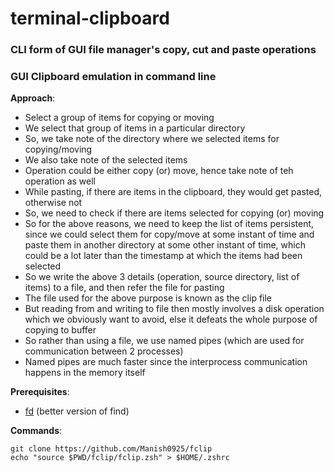 # terminal-clipboard
### CLI form of GUI file manager's copy, cut and paste operations  

### GUI Clipboard emulation in command line


__Approach__:
* Select a group of items for copying or moving
* We select that group of items in a particular directory
* So, we take note of the directory where we selected items for copying/moving
* We also take note of the selected items
* Operation could be either copy (or) move, hence take note of teh operation as well
* While pasting, if there are items in the clipboard, they would get pasted, otherwise not
* So, we need to check if there are items selected for copying (or) moving
* So for the above reasons, we need to keep the list of items persistent, since we could select them for copy/move at some instant of time and paste them in another directory at some other instant of time, which could be a lot later than the timestamp at which the items had been selected
* So we write the above 3 details (operation, source directory, list of items) to a file, and then refer the file for pasting
* The file used for the above purpose is known as the clip file
* But reading from and writing to file then mostly involves a disk operation which we obviously want to avoid, else it defeats the whole purpose of copying to buffer
* So rather than using a file, we use named pipes (which are used for communication between 2 processes)
* Named pipes are much faster since the interprocess communication happens in the memory itself


__Prerequisites__:
* [fd](https://github.com/sharkdp/fd) (better version of find)


__Commands__:
```
git clone https://github.com/Manish0925/fclip
echo "source $PWD/fclip/fclip.zsh" > $HOME/.zshrc
```
